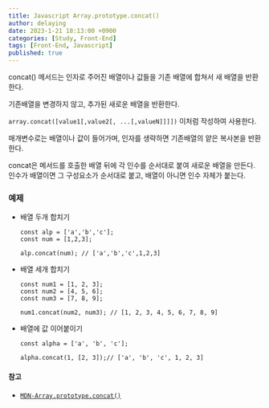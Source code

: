 ```yaml
---
title: Javascript Array.prototype.concat()
author: delaying
date: 2023-1-21 18:13:00 +0900
categories: [Study, Front-End]
tags: [Front-End, Javascript]
published: true
---
```


concat() 메서드는 인자로 주어진 배열이나 값들을 기존 배열에 합쳐서 새 배열을 반환한다.

기존배열을 변경하지 않고, 추가된 새로운 배열을 반환한다.


`array.concat([value1[,value2[, ...[,valueN]]]])` 이처럼 작성하여 사용한다.



매개변수로는 배열이나 값이 들어가며, 인자를 생략하면 기존배열의 얕은 복사본을 반환한다.


concat은 메서드를 호출한 배열 뒤에 각 인수를 순서대로 붙여 새로운 배열을 만든다.<br/>
인수가 배열이면 그 구성요소가 순서대로 붙고, 배열이 아니면 인수 자체가 붙는다.



### 예제
- 배열 두개 합치기
    ```
    const alp = ['a','b','c'];
    const num = [1,2,3];

    alp.concat(num); // ['a','b','c',1,2,3]
    ```


- 배열 세개 합치기
    ```
    const num1 = [1, 2, 3];
    const num2 = [4, 5, 6];
    const num3 = [7, 8, 9];

    num1.concat(num2, num3); // [1, 2, 3, 4, 5, 6, 7, 8, 9]

    ```

- 배열에 값 이어붙이기
    ```
    const alpha = ['a', 'b', 'c'];

    alpha.concat(1, [2, 3]);// ['a', 'b', 'c', 1, 2, 3]

    ```



#### 참고
- [`MDN-Array.prototype.concat()`](https://developer.mozilla.org/ko/docs/Web/JavaScript/Reference/Global_Objects/Array/concat)